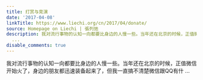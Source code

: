 ```yaml
---
title: 打赏与竞演
date: '2017-04-08'
linkTitle: https://www.liechi.org/cn/2017/04/donate/
source: Homepage on Liechi | 張列弛
description: 我对流行事物的认知一向都要比身边的人慢一些。当年还在北京的时候，正值微信开始火了，身边的朋友都迅速装备起来了，但我一直搞不清楚微信跟QQ有什
  ...
disable_comments: true
---
```

我对流行事物的认知一向都要比身边的人慢一些。当年还在北京的时候，正值微信开始火了，身边的朋友都迅速装备起来了，但我一直搞不清楚微信跟QQ有什 ...